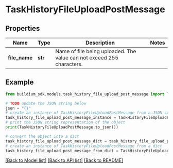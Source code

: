 # TaskHistoryFileUploadPostMessage


## Properties

Name | Type | Description | Notes
------------ | ------------- | ------------- | -------------
**file_name** | **str** | Name of file being uploaded. The value can not exceed 255 characters. | 

## Example

```python
from buildium_sdk.models.task_history_file_upload_post_message import TaskHistoryFileUploadPostMessage

# TODO update the JSON string below
json = "{}"
# create an instance of TaskHistoryFileUploadPostMessage from a JSON string
task_history_file_upload_post_message_instance = TaskHistoryFileUploadPostMessage.from_json(json)
# print the JSON string representation of the object
print(TaskHistoryFileUploadPostMessage.to_json())

# convert the object into a dict
task_history_file_upload_post_message_dict = task_history_file_upload_post_message_instance.to_dict()
# create an instance of TaskHistoryFileUploadPostMessage from a dict
task_history_file_upload_post_message_from_dict = TaskHistoryFileUploadPostMessage.from_dict(task_history_file_upload_post_message_dict)
```
[[Back to Model list]](../README.md#documentation-for-models) [[Back to API list]](../README.md#documentation-for-api-endpoints) [[Back to README]](../README.md)


